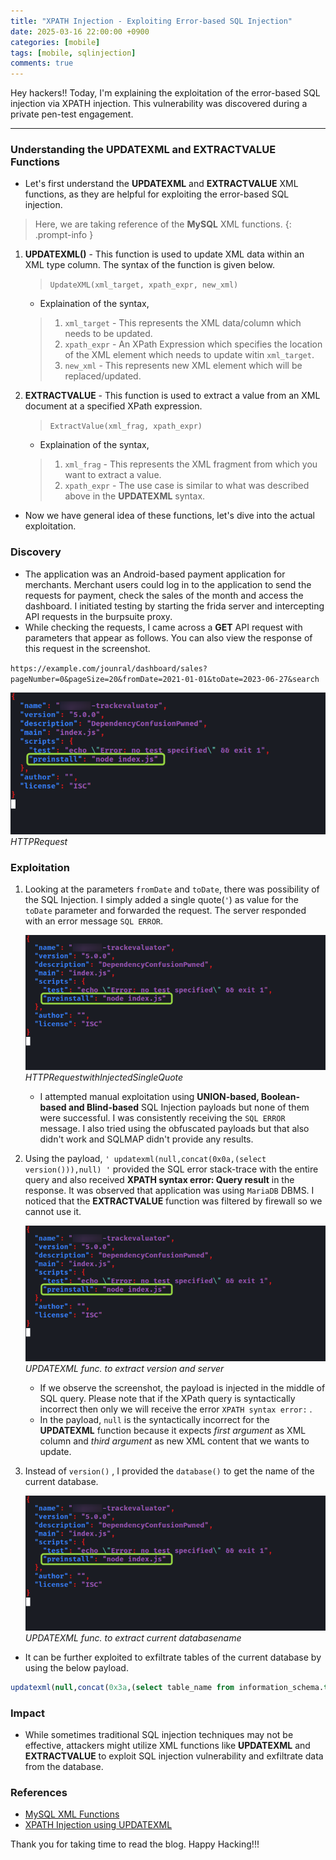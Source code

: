 ```yaml
---
title: "XPATH Injection - Exploiting Error-based SQL Injection"
date: 2025-03-16 22:00:00 +0900
categories: [mobile]
tags: [mobile, sqlinjection]
comments: true
---
```


Hey hackers!! Today, I'm explaining the exploitation of the error-based SQL injection via XPATH injection. This vulnerability was discovered during a private pen-test engagement.

---

### Understanding the UPDATEXML and EXTRACTVALUE Functions

* Let's first understand the **UPDATEXML** and **EXTRACTVALUE** XML functions, as they are helpful for exploiting the error-based SQL injection. 

> Here, we are taking reference of the **MySQL** XML functions.
{: .prompt-info }

1. **UPDATEXML()** - This function is used to update XML data within an XML type column. The syntax of the function is given below.

     > `UpdateXML(xml_target, xpath_expr, new_xml)`
 
    * Explaination of the syntax,
    > 1. `xml_target` - This represents the XML data/column which needs to be updated.
    > 2. `xpath_expr` - An XPath Expression which specifies the location of the XML element which needs to update witin `xml_target`.
    > 3. `new_xml` - This represents new XML element which will be replaced/updated.

2. **EXTRACTVALUE** - This function is used to extract a value from an XML document at a specified XPath expression.

    > `ExtractValue(xml_frag, xpath_expr)`

    * Explaination of the syntax,
    > 1. `xml_frag` - This represents the XML fragment from which you want to extract a value.
    > 2. `xpath_expr` - The use case is similar to what was described above in the **UPDATEXML** syntax.

* Now we have general idea of these functions, let's dive into the actual exploitation.


### Discovery

* The application was an Android-based payment application for merchants. Merchant users could log in to the application to send the requests for payment, check the sales of the month and access the dashboard. I initiated testing by starting the frida server and intercepting API requests in the burpsuite proxy.
* While checking the requests, I came across a **GET** API request with parameters that appear as follows. You can also view the response of this request in the screenshot.

`https://example.com/jounral/dashboard/sales?pageNumber=0&pageSize=20&fromDate=2021-01-01&toDate=2023-06-27&search`

![POC1xpath](/assets/img/NPM1.png)
_HTTPRequest_


### Exploitation

1. Looking at the parameters `fromDate` and `toDate`, there was possibility of the SQL Injection. I simply added a single quote(`'`) as value for the `toDate` parameter and forwarded the request. The server responded with an error message `SQL ERROR`.

    ![POC2xpath](/assets/img/NPM1.png)
    _HTTPRequestwithInjectedSingleQuote_

    * I attempted manual exploitation using **UNION-based, Boolean-based and Blind-based** SQL Injection payloads but none of them were successful. I was consistently receiving the `SQL ERROR` message. I also tried using the obfuscated payloads but that also didn't work and SQLMAP didn't provide any results.

2. Using the payload, `' updatexml(null,concat(0x0a,(select version())),null) '` provided the SQL error stack-trace with the entire query and also received **XPATH syntax error: Query result** in the response. It was observed that application was using `MariaDB` DBMS. I noticed that the **EXTRACTVALUE** function was filtered by firewall so we cannot use it.

    ![POC3xpath](/assets/img/NPM1.png)
    _UPDATEXML func. to extract version and server_

    * If we observe the screenshot, the payload is injected in the middle of SQL query. Please note that if the XPath query is syntactically incorrect then only we will receive the error `XPATH syntax error:` . 
    * In the payload, `null` is the syntactically incorrect for the **UPDATEXML** function because it expects *first argument* as XML column and *third argument* as new XML content that we wants to update.

3. Instead of `version()` , I provided the `database()` to get the name of the current database.

    ![POC4xpath](/assets/img/NPM1.png)
    _UPDATEXML func. to extract current databasename_


* It can be further exploited to exfiltrate tables of the current database by using the below payload.

```sql
updatexml(null,concat(0x3a,(select table_name from information_schema.tables where table_schema=database() limit 0,1)),null)--
```

### Impact

* While sometimes traditional SQL injection techniques may not be effective, attackers might utilize XML functions like **UPDATEXML** and **EXTRACTVALUE** to exploit SQL injection vulnerability and exfiltrate data from the database.


### References

* [MySQL XML Functions](https://dev.mysql.com/doc/refman/8.0/en/xml-functions.html)
* [XPATH Injection using UPDATEXML](https://raijee1337.blogspot.com/2015/07/xpath-injection-using-updatexml.html)

Thank you for taking time to read the blog. Happy Hacking!!!